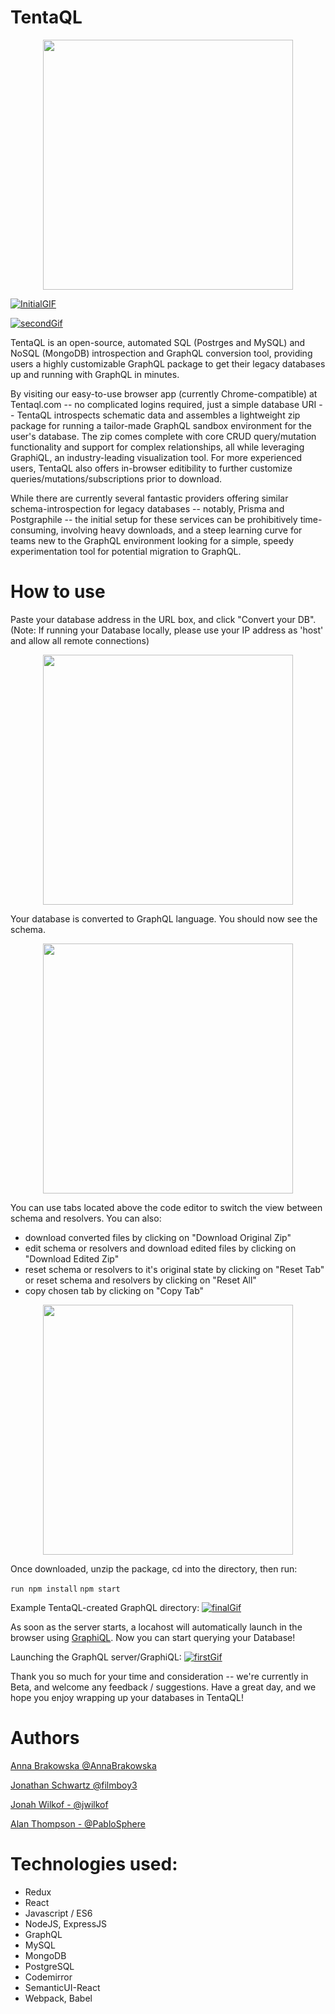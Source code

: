 # TentaQL

<p align="center">
<img src="https://github.com/TentaQL/tentaQL/blob/master/assets/Octopus.png" align="center" height="400">
</p>

<a href="http://www.tentaql.com"><img src="https://github.com/TentaQL/tentaQL/blob/master/assets/SecondGif.gif" alt="InitialGIF"/></a>

<a href="http://www.tentaql.com"><img src="https://github.com/TentaQL/tentaQL/blob/master/assets/SecondGif.gif" alt="secondGif"/></a>

TentaQL is an open-source, automated SQL (Postrges and MySQL) and NoSQL (MongoDB) introspection and GraphQL conversion tool, providing users a highly customizable GraphQL package to get their legacy databases up and running with GraphQL in minutes.  

By visiting our easy-to-use browser app (currently Chrome-compatible) at Tentaql.com -- no complicated logins required, just a simple database URI -- TentaQL introspects schematic data and assembles a lightweight zip package for running a tailor-made GraphQL sandbox environment for the user's database. The zip comes complete with core CRUD query/mutation functionality and support for complex relationships, all while leveraging GraphiQL, an industry-leading visualization tool. For more experienced users, TentaQL also offers in-browser editibility to further customize queries/mutations/subscriptions prior to download.

While there are currently several fantastic providers offering similar schema-introspection for legacy databases -- notably, Prisma and Postgraphile -- the initial setup for these services can be prohibitively time-consuming, involving heavy downloads, and a steep learning curve for teams new to the GraphQL environment looking for a simple, speedy experimentation tool for potential migration to GraphQL.

# How to use

Paste your database address in the URL box, and click "Convert your DB". (Note: If running your Database locally, please use your IP address as 'host' and allow all remote connections)

<p align="center">
<img src="https://github.com/TentaQL/tentaQL/blob/master/assets/demo1.png" align="center" height="400">
</p>


Your database is converted to GraphQL language. You should now see the schema.

<p align="center">
<img src="https://github.com/TentaQL/tentaQL/blob/master/assets/demo2.png" align="center" height="400">
</p>


You can use tabs located above the code editor to switch the view between schema and resolvers.
You can also:
* download converted files by clicking on "Download Original Zip"
* edit schema or resolvers and download edited files by clicking on "Download Edited Zip"
* reset schema or resolvers to it's original state by clicking on "Reset Tab" or reset schema and resolvers by clicking on "Reset All"
* copy chosen tab by clicking on "Copy Tab"

<p align="center">
<img src="https://github.com/TentaQL/tentaQL/blob/master/assets/demo3.png" align="center" height="400">
</p>

Once downloaded, unzip the package, cd into the directory, then run:

```run npm install```
```npm start``` 

Example TentaQL-created GraphQL directory:
<a href="http://www.tentaql.com"><img src="https://github.com/TentaQL/tentaQL/blob/master/assets/Final.gif" alt="finalGif"/></a>

As soon as the server starts, a locahost will automatically launch in the browser using <a href="https://github.com/graphql/graphiql">GraphiQL</a>.  Now you can start querying your Database!

Launching the GraphQL server/GraphiQL:
<a href="http://www.tentaql.com"><img src="https://github.com/TentaQL/tentaQL/blob/master/assets/First10.gif" alt="firstGif"/></a>

Thank you so much for your time and consideration -- we're currently in Beta, and welcome any feedback / suggestions. Have a great day, and we hope you enjoy wrapping up your databases in TentaQL!



# Authors

[Anna Brakowska @AnnaBrakowska](https://github.com/AnnaBrakowska)

[Jonathan Schwartz @filmboy3](https://github.com/filmboy3)

[Jonah Wilkof - @jwilkof](https://github.com/jwilkof)

[Alan Thompson - @PabloSphere](https://github.com/PabloSphere)


# Technologies used:
* Redux
* React
* Javascript / ES6
* NodeJS, ExpressJS
* GraphQL
* MySQL
* MongoDB
* PostgreSQL
* Codemirror
* SemanticUI-React
* Webpack, Babel
